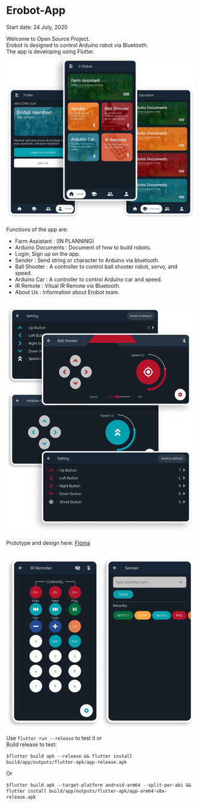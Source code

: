 # Erobot-App

Start date: 24 July, 2020

Welcome to Open Source Project.<br>
Erobot is designed to control Arduino robot via Bluetooth.<br>The app is developing using Flutter.
<br>
<img src="./assets/screenshots/5screen.png"><br><br>
Functions of the app are:<br>

* Farm Assistant : (IN PLANNING)
* Arduino Documents : Document of how to build robots.
* Login, Sign up on the app.
* Sender : Send string or character to Arduino via bluetooth.
* Ball Shooter : A controller to control ball shooter robot, servo, and speed.
* Arduino Car : A controller to control Arduino car and speed.
* IR Remote : Vitual IR Remote via Bluetooth.
* About Us : Information about Erobot team.

<br>
<img src="./assets/screenshots/4screen.png">
<p>Prototype and design here: <a href="https://www.figma.com/file/x1edWP3L1by9QWuI5EVUiP/E-Robot-App?node-id=0%3A1" title="Figma">Figma</a></p>
<br>
<img src="./assets/screenshots/2screen.png"><br>

Use `flutter run --release` to test it or<br>
Build release to test:<br>

```console
$flutter build apk --release && flutter install build/app/outputs/flutter-apk/app-release.apk
```
Or
```console
$flutter build apk --target-platform android-arm64 --split-per-abi && flutter install build/app/outputs/flutter-apk/app-arm64-v8a-release.apk
```

<br>


 
 
 
